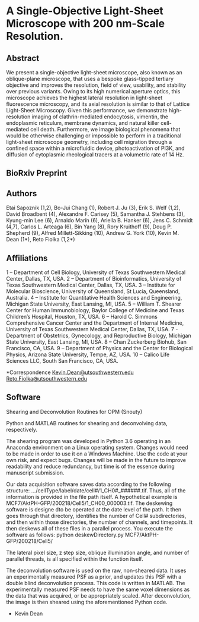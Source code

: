 # A Single-Objective Light-Sheet Microscope with 200 nm-Scale Resolution.

## Abstract
We present a single-objective light-sheet microscope, also known as an oblique-plane microscope, that uses a bespoke glass-tipped tertiary objective and improves the resolution, field of view, usability, and stability over previous variants. Owing to its high numerical aperture optics, this microscope achieves the highest lateral resolution in light-sheet fluorescence microscopy, and its axial resolution is similar to that of Lattice Light-Sheet Microscopy. Given this performance, we demonstrate high-resolution imaging of clathrin-mediated endocytosis, vimentin, the endoplasmic reticulum, membrane dynamics, and natural killer cell-mediated cell death. Furthermore, we image biological phenomena that would be otherwise challenging or impossible to perform in a traditional light-sheet microscope geometry, including cell migration through a confined space within a microfluidic device, photoactivation of PI3K, and diffusion of cytoplasmic rheological tracers at a volumetric rate of 14 Hz.

## BioRxiv Preprint

## Authors
Etai Sapoznik (1,2), Bo-Jui Chang (1), Robert J. Ju (3), Erik S. Welf (1,2), David Broadbent (4), Alexandre F. Carisey (5), Samantha J. Stehbens (3), Kyung-min Lee (6), Arnaldo Marín (6), Ariella B. Hanker (6), Jens C. Schmidt (4,7), Carlos L. Arteaga (6), Bin Yang (8), Rory Kruithoff (9), Doug P. Shepherd (9), Alfred Millett-Sikking (10), Andrew G. York (10), Kevin M. Dean (1*), Reto Fiolka (1,2*)

## Affiliations
1 – Department of Cell Biology, University of Texas Southwestern Medical Center, Dallas, TX, USA.
2 – Department of Bioinformatics, University of Texas Southwestern Medical Center, Dallas, TX, USA.
3 – Institute for Molecular Bioscience, University of Queensland, St Lucia, Queensland, Australia.
4 – Institute for Quantitative Health Sciences and Engineering, Michigan State University, East Lansing, MI, USA.
5 – William T. Shearer Center for Human Immunobiology, Baylor College of Medicine and Texas Children’s Hospital, Houston, TX, USA.
6 – Harold C. Simmons Comprehensive Cancer Center and the Department of Internal Medicine, University of Texas Southwestern Medical Center, Dallas, TX, USA.
7 - Department of Obstetrics, Gynecology, and Reproductive Biology, Michigan State University, East Lansing, MI, USA.
8 – Chan Zuckerberg Biohub, San Francisco, CA, USA.
9 – Department of Physics and the Center for Biological Physics, Arizona State University, Tempe, AZ, USA.
10 – Calico Life Sciences LLC, South San Francisco, CA, USA.

*Correspondence
Kevin.Dean@utsouthwestern.edu
Reto.Fiolka@utsouthwestern.edu


## Software
Shearing and Deconvolution Routines for OPM (Snouty)

Python and MATLAB routines for shearing and deconvolving data, respectively.  

The shearing program was developed in Python 3.6 operating in an Anaconda environment on a Linux operating system.  Changes would need to be made in order to use it on a Windows Machine.  Use the code at your own risk, and expect bugs.  Changes will be made in the future to improve readability and reduce redundancy, but time is of the essence during manuscript submission.

Our data acquisition software saves data according to the following structure:  .../cellType/label/date/cell#/1_CH0#_######.tif.  Thus, all of the information is provided in the file path itself.  A hypothetical example is MCF7/AktPH-GFP/200218/Cell5/1_CH00_000003.tif.
The deskewing software is designe dto be operated at the date level of the path.  It then goes through that directory, identifies the number of Cell# subdirectories, and then within those directories, the number of channels, and timepoints.  It then deskews all of these files in a parallel process.  You execute the software as follows: python deskewDirectory.py MCF7/AktPH-GFP/200218/Cell5/

The lateral pixel size, z step size, oblique illumination angle, and number of parallel threads, is all specified within the function itself.

The deconvolution software is used on the raw, non-sheared data.  It uses an experimentally measured PSF as a prior, and updates this PSF with a double blind deconvolution process.  This code is written in MATLAB.  The experimentally measured PSF needs to have the same voxel dimensions as the data that was acquired, or be appropriately scaled.  After deconvolution, the image is then sheared using the aforementioned Python code.

- Kevin Dean
